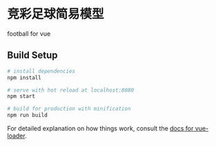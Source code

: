 # 竞彩足球简易模型

football for vue

## Build Setup

``` bash
# install dependencies
npm install

# serve with hot reload at localhost:8080
npm start

# build for production with minification
npm run build
```

For detailed explanation on how things work, consult the [docs for vue-loader](http://vuejs.github.io/vue-loader).
